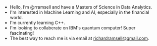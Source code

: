 - Hello, I’m @rramsell and have a Masters of Science in Data Analytics.
- I'm interested in Machine Learning and AI, especially in the financial world.
- I'm currently learning C++.
- I'm looking to collaberate on IBM's quantum computer! Super fascinating!
- The best way to reach me is via email at richardramsell@gmail.com.

<!---
rramsell/rramsell is a ✨ special ✨ repository because its `README.md` (this file) appears on your GitHub profile.
You can click the Preview link to take a look at your changes.
--->
